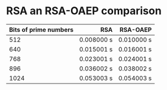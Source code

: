 # RSA an RSA-OAEP comparison

| Bits of prime numbers | RSA   | RSA-OAEP |
|---| ---------:|-------------:|
| 512 | 0.008000 s  | 0.010000 s   |
| 640 | 0.015001 s  | 0.016001 s   |
| 768 | 0.023001 s  | 0.024001 s   |
| 896 | 0.036002 s  | 0.038002 s   |
| 1024 | 0.053003 s | 0.054003 s   |